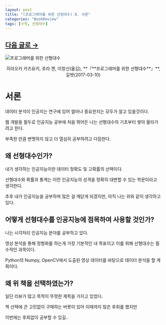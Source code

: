 ```yaml
---
layout: post
title: "(프로그래머를 위한 선형대수) 0. 서론"
categories: "BookReview"
tags: [수학, 선형대수]
---
```


## [다음 글로 →](https://maizer2.github.io/bookreview/2022/03/24/(프로그래머를-위한-선형대수)-1.-벡터,-행렬,-행렬식.html)

![프로그래머를 위한 선형대수](http://image.yes24.com/goods/36979988/XL)

<center>히라오카 카즈유키, 호라 켄, 이창신(옮김), **『**프로그래머를 위한 선형대수**』**, 길벗(2017-03-10)</center>

# 서론

데이터 분석이 인공지는 연구에 있어 얼마나 중요한지는 모두가 알고 있을것이다.

웹 개발을 필두로 인공지능 공부에 처음 뛰어든 나는 선형대수의 기초부터 쌓아 올라가려고 한다.

부족한 만큼 변명하지 않고 더 열심히 공부하려고 다짐한다.



## 왜 선형대수인가?

내가 생각하는 인공지능이란 데이터 정확도 및 고확률의 선택이다.

선형대수와 확률과 통계는 이런 인공지능의 성격을 정확히 대변할 수 있는 학문이라고 생각한다.

추후 내가 인공지능을 공부하며 많은 걸 깨닫게 되겠지만, 아직 나는 위와 같이 생각하고있다.



## 어떻게 선형대수를 인공지능에 점목하여 사용할 것인가?

나는 시각처리 인공지능 분야를 공부하고 있다.

영상 분석을 통해 정형화를 하는게 가장 기본적인 내 목표이고 이를 위해 선형대수는 필수적인 과목이다.

Python의 Numpy, OpenCV에서 도출된 영상 데이터를 바탕으로 데이터 분석을 할 계획이다.



## 왜 위 책을 선택하였는가?

일단 리뷰가 많고 목적이 뚜렷한 제목을 가지고 있었다.

책 선택에 큰 고민없이 구매하는 버릇이 있어 이때까지 많은 후회를 했지만

이번에는 후회없이 공부할 수 있길..
